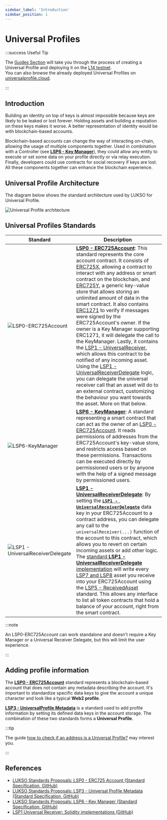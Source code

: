 ```yaml
---
sidebar_label: 'Introduction'
sidebar_position: 1
---
```


# Universal Profiles

:::success Useful Tip

The [Guides Section](../../guides/universal-profile/create-profile) will take you through the process of creating a Universal Profile and deploying it on the [L14 testnet](../../networks/l14-testnet.md).  
You can also browse the already deployed Universal Profiles on [universalprofile.cloud](https://universalprofile.cloud/).

:::

## Introduction

Building an identity on top of keys is almost impossible because keys are likely to be leaked or lost forever. Holding assets and building a reputation on these keys makes it worse. A better representation of identity would be with blockchain-based accounts.

Blockchain-based accounts can change the way of interacting on-chain, allowing the usage of multiple components together. Used in combination with a Controller (see **[LSP6 - Key Manager](./lsp6-key-manager.md)**), they could allow any entity to execute or set some data on your profile directly or via relay execution. Finally, developers could use contracts for social recovery if keys are lost. All these components together can enhance the blockchain experience.

## Universal Profile Architecture

The diagram below shows the standard architecture used by LUKSO for Universal Profile.

![Universal Profile architecture](/img/standards/universal-profile-architecture.jpeg)

## Universal Profiles Standards

| Standard                                                                                                        | Description                                                                                                                                                                                                                                                                                                                                                                                                                                                                                                                                                                                                                                                                                                                                                                                                                                                                                                                                                                                                                                                                                                                                                                       |
| --------------------------------------------------------------------------------------------------------------- | --------------------------------------------------------------------------------------------------------------------------------------------------------------------------------------------------------------------------------------------------------------------------------------------------------------------------------------------------------------------------------------------------------------------------------------------------------------------------------------------------------------------------------------------------------------------------------------------------------------------------------------------------------------------------------------------------------------------------------------------------------------------------------------------------------------------------------------------------------------------------------------------------------------------------------------------------------------------------------------------------------------------------------------------------------------------------------------------------------------------------------------------------------------------------------- |
| ![LSP0-ERC725Account](/img/standards/lsp0/lsp0-erc725account-contract.jpeg)                                     | **[LSP0 - ERC725Account](./lsp0-erc725account.md)**: This standard represents the core account contract. It consists of [ERC725X](https://github.com/ethereum/EIPs/blob/master/EIPS/eip-725.md#erc725x), allowing a contract to interact with any address or smart contract on the blockchain, and [ERC725Y](https://github.com/ethereum/EIPs/blob/master/EIPS/eip-725.md#erc725y), a generic key-value store that allows storing an unlimited amount of data in the smart contract. It also contains [ERC1271](https://eips.ethereum.org/EIPS/eip-1271) to verify if messages were signed by the ERC725Account's owner. If the owner is a Key Manager supporting ERC1271, it will delegate the call to the KeyManager. Lastly, it contains the [LSP1 - UniversalReceiver](../generic-standards/lsp1-universal-receiver.md), which allows this contract to be notified of any incoming asset. Using the [LSP1 - UniversalReceiverDelegate](../generic-standards/lsp1-universal-receiver-delegate.md) logic, you can delegate the universal receiver call that an asset will do to an external contract, customizing the behaviour you want towards the asset. More on that below. |
| ![LSP6-KeyManager](/img/standards/lsp6/lsp6-key-manager-contract.jpeg)                                          | **[LSP6 - KeyManager](./lsp6-key-manager.md)**: A standard representing a smart contract that can act as the owner of an [LSP0 - ERC725Account](./lsp0-erc725account.md). It reads permissions of addresses from the ERC725Account's key-value store, and restricts access based on these permissions. Transactions can be executed directly by permissioned users or by anyone with the help of a signed message by permissioned users.                                                                                                                                                                                                                                                                                                                                                                                                                                                                                                                                                                                                                                                                                                                                          |
| ![LSP1 - UniversalReceiverDelegate](/img/standards/lsp1delegate/lsp1-universal-receiver-delegate-contract.jpeg) | **[LSP1 - UniversalReceiverDelegate](../generic-standards/lsp1-universal-receiver-delegate.md)**: By setting the **[`LSP1 - UniversalReceiverDelegate`](../generic-standards/lsp1-universal-receiver#extension)** data key in your ERC725Account to a contract address, you can delegate any call to the `universalReceiver(...)` function of the account to this contract, which allows you to revert on certain incoming assets or add other logic. The [standard **LSP1 - UniversalReceiverDelegate** implementation](../smart-contracts/lsp1-universal-receiver-delegate-up.md) will write every [LSP7 and LSP8](../nft-2.0/introduction.md) asset you receive into your ERC725Account using the [LSP5 - ReceivedAsset](./lsp5-received-assets.md) standard. This allows any interface to list all token contracts that hold a balance of your account, right from the smart contract.                                                                                                                                                                                                                                                                                        |

:::note

An LSP0-ERC725Account can work standalone and doesn't require a Key Manager or a Universal Receiver Delegate, but this will limit the user experience.

:::

## Adding profile information

The **[LSP0 - ERC725Account](./lsp0-erc725account.md)** standard represents a blockchain-based account that does not contain any metadata describing the account. It's important to standardize specific data keys to give the account a unique character and look like a typical **Web2 profile**.

**[LSP3 - UniversalProfile Metadata](./lsp3-universal-profile-metadata.md)** is a standard used to add profile information by setting its defined data keys in the account storage. The combination of these two standards forms a **Universal Profile**.

:::tip

The guide [how to check if an address is a Universal Profile?](../../guides/universal-profile/check-if-address-is-universal-profile.md) may interest you.

:::

## References

- [LUKSO Standards Proposals: LSP0 - ERC725 Account (Standard Specification, GitHub)](https://github.com/lukso-network/LIPs/blob/main/LSPs/LSP-0-ERC725Account.md)
- [LUKSO Standards Proposals: LSP3 - Universal Profile Metadata (Standard Specification, GitHub)](https://github.com/lukso-network/LIPs/blob/main/LSPs/LSP-3-UniversalProfile-Metadata.md)
- [LUKSO Standards Proposals: LSP6 - Key Manager (Standard Specification, GitHub)](https://github.com/lukso-network/LIPs/blob/main/LSPs/LSP-6-KeyManager.md)
- [LSP1 Universal Receiver: Solidity implementations (GitHub)](https://github.com/lukso-network/lsp-universalprofile-smart-contracts/tree/develop/contracts/LSP1UniversalReceiver)
